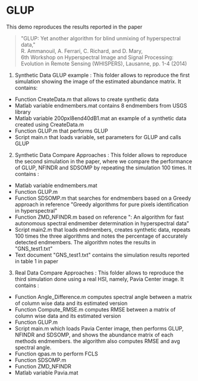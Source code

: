 # GLUP

This demo reproduces the results reported in the paper

>"GLUP: Yet another algorithm for blind unmixing of hyperspectral data," <br />
> R. Ammanouil, A. Ferrari, C. Richard, and D. Mary, <br />
>6th Workshop on Hyperspectral Image and Signal Processing: Evolution in Remote Sensing (WHISPERS), Lausanne, pp. 1-4 (2014)


1. Synthetic Data GLUP example : This folder allows to reproduce the first simulation showing the image of the estimated abundance matrix. It contains:
  * Function CreateData.m that allows to create synthetic data
  * Matlab variable endmembers.mat contains 8 endmembers from USGS library
  * Matlab variable 200pxl8end40dB1.mat an example of a synthetic data created using CreateData.m
  * Function GLUP.m that performs GLUP
  * Script main.n that loads variable, set parameters for GLUP and calls GLUP

2. Synthetic Data Compare Approaches : This folder allows to reproduce the second simulation in the paper,
    where we compare the performance of GLUP, NFINDR and SDSOMP by repeating the simulation 100 times. It contains :
  * Matlab variable endmembers.mat
  * Function GLUP.m
  * Function SDSOMP.m that searches for endmembers based on a Greedy approach in reference "Greedy algorithms
      for pure pixels identification in hyperspectral"
  * Function ZMD_NFINDR.m based on reference ": An algorithm for fast autonomous spectral endmember determination
      in hyperspectral data"
  * Script main2.m that loads endmembers, creates synthetic data, repeats 100 times the three algorithms and notes
      the percentage of accurately detected endmembers. The algorithm notes the results in "GNS_test1.txt"
  * Text document "GNS_test1.txt" contains the simulation results reported in table 1 in paper

3. Real Data Compare Approaches : This folder allows to reproduce the third simulation done using a real HSI, namely,
    Pavia Center image. It contains :
  * Function Angle_Difference.m computes spectral angle between a matrix of column wise data and its estimated version
  * Function Compute_RMSE.m computes RMSE between a matrix of column wise data and its estimated version
  * Function GLUP.m
  * Script main.m which loads Pavia Center image, then performs GLUP, NFINDR and SDSOMP, and shows the abundance
      matrix of each methods endmembers. the algorithm also computes RMSE and avg spectral angle.
  * Function qpas.m to perform FCLS
  * Function SDSOMP.m
  * Function ZMD_NFINDR
  * Matlab variable Pavia.mat
